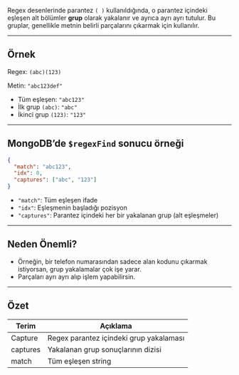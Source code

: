 

Regex desenlerinde parantez `( )` kullanıldığında, o parantez içindeki eşleşen alt bölümler **grup** olarak yakalanır ve ayrıca ayrı ayrı tutulur. Bu gruplar, genellikle metnin belirli parçalarını çıkarmak için kullanılır.

---

## Örnek

Regex: `(abc)(123)`

Metin: `"abc123def"`

- Tüm eşleşen: `"abc123"`
- İlk grup `(abc)`: `"abc"`
- İkinci grup `(123)`: `"123"`

---

## MongoDB’de `$regexFind` sonucu örneği

```json
{
  "match": "abc123",
  "idx": 0,
  "captures": ["abc", "123"]
}
```

- `"match"`: Tüm eşleşen ifade
- `"idx"`: Eşleşmenin başladığı pozisyon
- `"captures"`: Parantez içindeki her bir yakalanan grup (alt eşleşmeler)

---

## Neden Önemli?

- Örneğin, bir telefon numarasından sadece alan kodunu çıkarmak istiyorsan, grup yakalamalar çok işe yarar.
- Parçaları ayrı ayrı alıp işlem yapabilirsin.

---

## Özet

|Terim|Açıklama|
|---|---|
|Capture|Regex parantez içindeki grup yakalaması|
|captures|Yakalanan grup sonuçlarının dizisi|
|match|Tüm eşleşen string|
